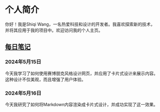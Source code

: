 # 个人简介

你好！我是Shiqi Wang，一名热爱科技和设计的开发者。我喜欢探索新的技术，并将其应用于我的项目中。欢迎访问我的个人主页。

## [每日笔记](https://docs.gistudy.net/)

### 2024年5月15日
今天我学习了如何使用赛博朋克风格设计网页，并应用了卡片式设计来展示内容。这种设计不仅美观，而且增强了用户体验。

### 2024年5月16日
今天我研究了如何将Markdown内容渲染成卡片式设计，并成功实现了这一效果。
